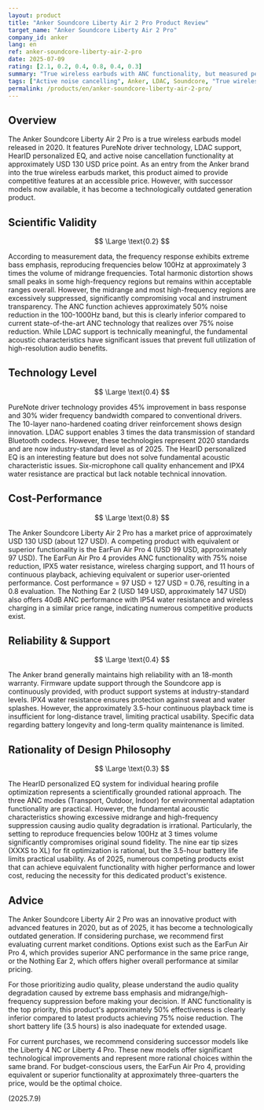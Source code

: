 ```yaml
---
layout: product
title: "Anker Soundcore Liberty Air 2 Pro Product Review"
target_name: "Anker Soundcore Liberty Air 2 Pro"
company_id: anker
lang: en
ref: anker-soundcore-liberty-air-2-pro
date: 2025-07-09
rating: [2.1, 0.2, 0.4, 0.8, 0.4, 0.3]
summary: "True wireless earbuds with ANC functionality, but measured performance is mediocre with limited technological advantages. Cost-performance ratio is acceptable given competing options in the same price range."
tags: ["Active noise cancelling", Anker, LDAC, Soundcore, "True wireless earbuds"]
permalink: /products/en/anker-soundcore-liberty-air-2-pro/
---
```


## Overview

The Anker Soundcore Liberty Air 2 Pro is a true wireless earbuds model released in 2020. It features PureNote driver technology, LDAC support, HearID personalized EQ, and active noise cancellation functionality at approximately USD 130 USD price point. As an entry from the Anker brand into the true wireless earbuds market, this product aimed to provide competitive features at an accessible price. However, with successor models now available, it has become a technologically outdated generation product.

## Scientific Validity

$$ \Large \text{0.2} $$

According to measurement data, the frequency response exhibits extreme bass emphasis, reproducing frequencies below 100Hz at approximately 3 times the volume of midrange frequencies. Total harmonic distortion shows small peaks in some high-frequency regions but remains within acceptable ranges overall. However, the midrange and most high-frequency regions are excessively suppressed, significantly compromising vocal and instrument transparency. The ANC function achieves approximately 50% noise reduction in the 100-1000Hz band, but this is clearly inferior compared to current state-of-the-art ANC technology that realizes over 75% noise reduction. While LDAC support is technically meaningful, the fundamental acoustic characteristics have significant issues that prevent full utilization of high-resolution audio benefits.

## Technology Level

$$ \Large \text{0.4} $$

PureNote driver technology provides 45% improvement in bass response and 30% wider frequency bandwidth compared to conventional drivers. The 10-layer nano-hardened coating driver reinforcement shows design innovation. LDAC support enables 3 times the data transmission of standard Bluetooth codecs. However, these technologies represent 2020 standards and are now industry-standard level as of 2025. The HearID personalized EQ is an interesting feature but does not solve fundamental acoustic characteristic issues. Six-microphone call quality enhancement and IPX4 water resistance are practical but lack notable technical innovation.

## Cost-Performance

$$ \Large \text{0.8} $$

The Anker Soundcore Liberty Air 2 Pro has a market price of approximately USD 130 USD (about 127 USD). A competing product with equivalent or superior functionality is the EarFun Air Pro 4 (USD 99 USD, approximately 97 USD). The EarFun Air Pro 4 provides ANC functionality with 75% noise reduction, IPX5 water resistance, wireless charging support, and 11 hours of continuous playback, achieving equivalent or superior user-oriented performance. Cost performance = 97 USD ÷ 127 USD = 0.76, resulting in a 0.8 evaluation. The Nothing Ear 2 (USD 149 USD, approximately 147 USD) also offers 40dB ANC performance with IP54 water resistance and wireless charging in a similar price range, indicating numerous competitive products exist.

## Reliability & Support

$$ \Large \text{0.4} $$

The Anker brand generally maintains high reliability with an 18-month warranty. Firmware update support through the Soundcore app is continuously provided, with product support systems at industry-standard levels. IPX4 water resistance ensures protection against sweat and water splashes. However, the approximately 3.5-hour continuous playback time is insufficient for long-distance travel, limiting practical usability. Specific data regarding battery longevity and long-term quality maintenance is limited.

## Rationality of Design Philosophy

$$ \Large \text{0.3} $$

The HearID personalized EQ system for individual hearing profile optimization represents a scientifically grounded rational approach. The three ANC modes (Transport, Outdoor, Indoor) for environmental adaptation functionality are practical. However, the fundamental acoustic characteristics showing excessive midrange and high-frequency suppression causing audio quality degradation is irrational. Particularly, the setting to reproduce frequencies below 100Hz at 3 times volume significantly compromises original sound fidelity. The nine ear tip sizes (XXXS to XL) for fit optimization is rational, but the 3.5-hour battery life limits practical usability. As of 2025, numerous competing products exist that can achieve equivalent functionality with higher performance and lower cost, reducing the necessity for this dedicated product's existence.

## Advice

The Anker Soundcore Liberty Air 2 Pro was an innovative product with advanced features in 2020, but as of 2025, it has become a technologically outdated generation. If considering purchase, we recommend first evaluating current market conditions. Options exist such as the EarFun Air Pro 4, which provides superior ANC performance in the same price range, or the Nothing Ear 2, which offers higher overall performance at similar pricing.

For those prioritizing audio quality, please understand the audio quality degradation caused by extreme bass emphasis and midrange/high-frequency suppression before making your decision. If ANC functionality is the top priority, this product's approximately 50% effectiveness is clearly inferior compared to latest products achieving 75% noise reduction. The short battery life (3.5 hours) is also inadequate for extended usage.

For current purchases, we recommend considering successor models like the Liberty 4 NC or Liberty 4 Pro. These new models offer significant technological improvements and represent more rational choices within the same brand. For budget-conscious users, the EarFun Air Pro 4, providing equivalent or superior functionality at approximately three-quarters the price, would be the optimal choice.

(2025.7.9)